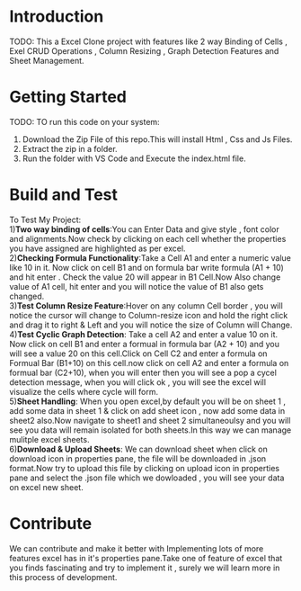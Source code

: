 # Introduction 
TODO: This a Excel Clone project with features like 2 way Binding of Cells , Exel CRUD Operations , Column Resizing , Graph Detection Features and Sheet Management. 

# Getting Started
TODO: TO run this code on your system:
1.	Download the Zip File of this repo.This will install Html , Css and Js Files.
2.	Extract the zip in a folder.
3.	Run the folder with VS Code and Execute the index.html file.

# Build and Test
To Test My Project:<br>
1)<b>Two way binding of cells</b>:You can Enter Data and give style , font color and alignments.Now check by clicking on each cell whether the properties you have assigned are highlighted as per excel.<br>
 2)<b>Checking Formula Functionality</b>:Take a Cell A1 and enter a numeric value like 10 in it. Now click on cell B1 and on formula bar write formula (A1 + 10) and hit enter . Check the value 20 will appear in B1 Cell.Now Also change value of A1 cell, hit enter and you will notice the value of B1 also gets changed.<br>
3)<b>Test Column Resize Feature</b>:Hover on any column Cell border , you will notice the cursor will change to Column-resize icon and hold the right click and drag it to right & Left and you will notice the size of Column will Change.<br> 
4)<b>Test Cyclic Graph Detection</b>: Take a cell A2 and enter a value 10 on it. Now click on cell B1 and enter a formual in formula bar (A2 + 10) and you will see a value 20 on this cell.Click on Cell C2 and enter a formula on Formual Bar (B1+10) on this cell.now click on cell A2 and enter a formula on formual bar (C2+10), when you will enter then you will see a pop a cycel detection message, when you will click ok , you will see the excel will visualize the cells where cycle will form.<br>
5)<b>Sheet Handling</b>: When you open excel,by default you will be on sheet 1 , add some data in sheet 1 & click on  add sheet icon , now add some data in sheet2 also.Now navigate to sheet1 and sheet 2 simultaneoulsy and you will see you data will remain isolated for both sheets.In this way we can manage mulitple excel sheets.<br>
6)<b>Download & Upload Sheets</b>: We can download sheet  when click on download icon in properties pane, the file will be downloaded in .json format.Now try to upload this file by clicking on upload icon in properties pane and select the .json file which we dowloaded , you will see your data on excel new sheet.<br>
# Contribute
We can contribute and make it better with Implementing lots of more features excel has in it's properties pane.Take one of feature of excel that you finds fascinating and try to implement it , surely we will learn more in this process of development.

